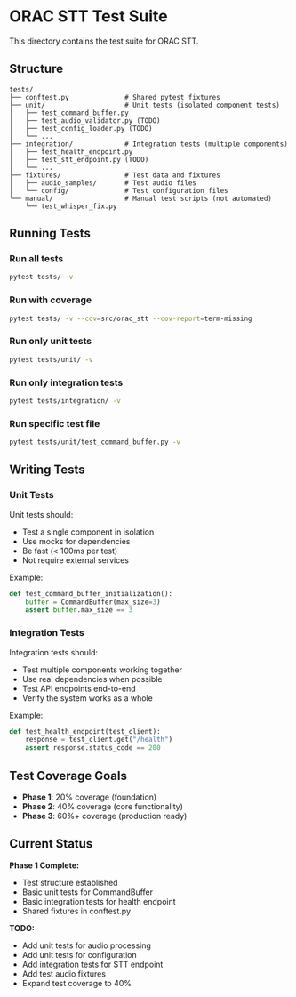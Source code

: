 # ORAC STT Test Suite

This directory contains the test suite for ORAC STT.

## Structure

```
tests/
├── conftest.py              # Shared pytest fixtures
├── unit/                    # Unit tests (isolated component tests)
│   ├── test_command_buffer.py
│   ├── test_audio_validator.py (TODO)
│   ├── test_config_loader.py (TODO)
│   └── ...
├── integration/             # Integration tests (multiple components)
│   ├── test_health_endpoint.py
│   ├── test_stt_endpoint.py (TODO)
│   └── ...
├── fixtures/                # Test data and fixtures
│   ├── audio_samples/       # Test audio files
│   └── config/              # Test configuration files
└── manual/                  # Manual test scripts (not automated)
    └── test_whisper_fix.py
```

## Running Tests

### Run all tests
```bash
pytest tests/ -v
```

### Run with coverage
```bash
pytest tests/ -v --cov=src/orac_stt --cov-report=term-missing
```

### Run only unit tests
```bash
pytest tests/unit/ -v
```

### Run only integration tests
```bash
pytest tests/integration/ -v
```

### Run specific test file
```bash
pytest tests/unit/test_command_buffer.py -v
```

## Writing Tests

### Unit Tests
Unit tests should:
- Test a single component in isolation
- Use mocks for dependencies
- Be fast (< 100ms per test)
- Not require external services

Example:
```python
def test_command_buffer_initialization():
    buffer = CommandBuffer(max_size=3)
    assert buffer.max_size == 3
```

### Integration Tests
Integration tests should:
- Test multiple components working together
- Use real dependencies when possible
- Test API endpoints end-to-end
- Verify the system works as a whole

Example:
```python
def test_health_endpoint(test_client):
    response = test_client.get("/health")
    assert response.status_code == 200
```

## Test Coverage Goals

- **Phase 1**: 20% coverage (foundation)
- **Phase 2**: 40% coverage (core functionality)
- **Phase 3**: 60%+ coverage (production ready)

## Current Status

**Phase 1 Complete:**
- Test structure established
- Basic unit tests for CommandBuffer
- Basic integration tests for health endpoint
- Shared fixtures in conftest.py

**TODO:**
- Add unit tests for audio processing
- Add unit tests for configuration
- Add integration tests for STT endpoint
- Add test audio fixtures
- Expand test coverage to 40%
